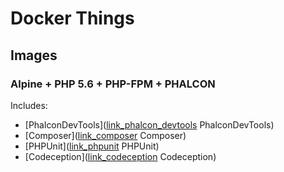 # Docker Things

## Images

### Alpine + PHP 5.6 + PHP-FPM + PHALCON

Includes:
  - [PhalconDevTools]([link_phalcon_devtools] PhalconDevTools)
  - [Composer]([link_composer] Composer)
  - [PHPUnit]([link_phpunit] PHPUnit)
  - [Codeception]([link_codeception] Codeception)


[link_phalcon_devtools]: https://github.com/phalcon/phalcon-devtools
[link_composer]:         https://github.com/composer/composer
[link_phpunit]:          https://github.com/sebastianbergmann/phpunit
[link_codeception]:      https://github.com/Codeception/Codeception
